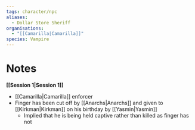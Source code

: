 ```yaml
---
tags: character/npc
aliases:
  - Dollar Store Sheriff
organisations:
  - "[[Camarilla|Camarilla]]"
species: Vampire
---
```



# Notes
**[[Session 1|Session 1]]**
- [[Camarilla|Camarilla]] enforcer
- Finger has been cut off by [[Anarchs|Anarchs]] and given to [[Kirkman|Kirkman]] on his birthday by [[Yasmin|Yasmin]]
	- Implied that he is being held captive rather than killed as finger has not 

